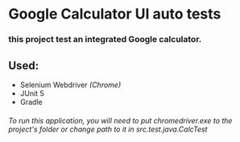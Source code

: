 # Google Calculator UI auto tests

### this project test an integrated Google calculator.

## Used:
* Selenium Webdriver *(Chrome)*
* JUnit 5
* Gradle

###### To run this application, you will need to put chromedriver.exe to the project's folder or change path to it in src.test.java.CalcTest